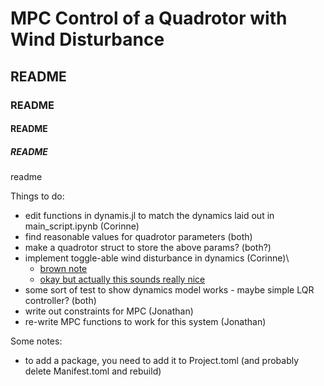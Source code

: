 # MPC Control of a Quadrotor with Wind Disturbance

## README

### README

#### README

##### README

readme

Things to do:
- edit functions in dynamis.jl to match the dynamics laid out in main_script.ipynb (Corinne)
- find reasonable values for quadrotor parameters (both)
- make a quadrotor struct to store the above params? (both?)
- implement toggle-able wind disturbance in dynamics (Corinne)\
    - [brown note](https://www.youtube.com/watch?v=mQFL-NLh0O8)
    - [okay but actually this sounds really nice](https://www.youtube.com/watch?v=hXetO_bYcMo)
- some sort of test to show dynamics model works - maybe simple LQR controller? (both)
- write out constraints for MPC (Jonathan)
- re-write MPC functions to work for this system (Jonathan)

Some notes:
- to add a package, you need to add it to Project.toml (and probably delete Manifest.toml and rebuild)
